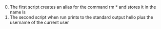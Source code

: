 0. The first script creates an alias for the command rm * and stores it in the name ls
1. The second script when run prints to the standard output hello plus the username of the current user
